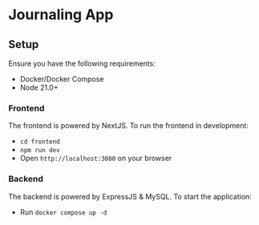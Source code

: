 # Journaling App

## Setup

Ensure you have the following requirements:

- Docker/Docker Compose
- Node 21.0+

### Frontend

The frontend is powered by NextJS. To run the frontend in development:

- `cd frontend`
- `npm run dev`
- Open `http://localhost:3000` on your browser

### Backend

The backend is powered by ExpressJS & MySQL. To start the application:

- Run `docker compose up -d`
